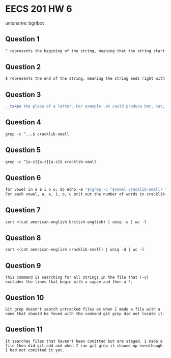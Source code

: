 # EECS 201 HW 6
uniqname:  bgribov

## Question 1
``` 1
^ represents the begining of the string, meaning that the string start with whatever is after the symbol
```

## Question 2
``` 2
$ represents the end of the string, meaning the string ends right with that was before the symbol
```

## Question 3
``` 3
. takes the place of a letter. For example .at could produce bat, cat, sat, and so on. 
```

## Question 4
``` 4
grep -c ^...$ cracklib-small
```

## Question 5
``` 5
grep -c ^[a-z][a-z][a-z]$ cracklib-small
```

## Question 6
``` 6
for vowel in a e i o u; do echo -e "$(grep -c ^$vowel cracklib-small) \t $vowel"; done | sort -rn
For each vowel, a, e, i, o, u prit out the number of words in cracklib-small that start with that vowel and then print the vowel (after a tab). When you print this print it in reverse numerical order (biggest to smallest)
```

## Question 7
``` 7
sort <(cat american-english british-english) | uniq -u | wc -l
```

## Question 8
``` 8
sort <(cat american-english cracklib-small) | uniq -d | wc -l
```

## Question 9
``` 9
This command is searching for all strings in the file that (-v) excludes the lines that begin with a sapce and then a *.
```

## Question 10
``` 10
Git grep doesn't search untracked files as when I made a file with a name that should be found with the command git grep did not locate it. 
```

## Question 11
``` 11
It searches files that haven't been comitted but are staged. I made a file then did git add and when I ran git grep it showed up eventhough I had not comitted it yet. 
```
